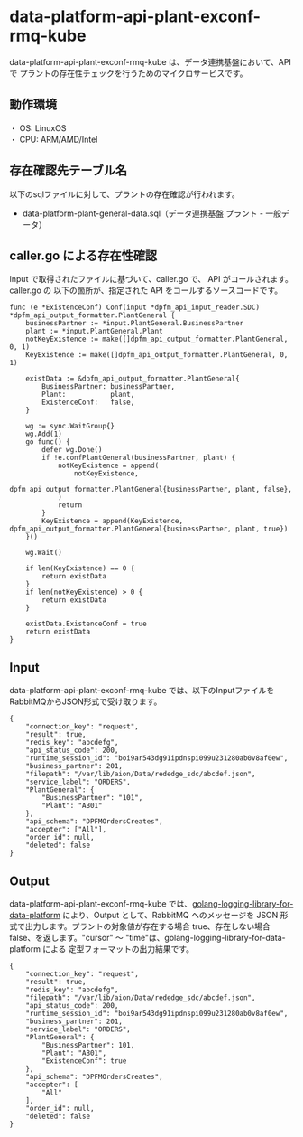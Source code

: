 # data-platform-api-plant-exconf-rmq-kube
data-platform-api-plant-exconf-rmq-kube は、データ連携基盤において、API で プラントの存在性チェックを行うためのマイクロサービスです。

## 動作環境
・ OS: LinuxOS  
・ CPU: ARM/AMD/Intel  

## 存在確認先テーブル名
以下のsqlファイルに対して、プラントの存在確認が行われます。

* data-platform-plant-general-data.sql（データ連携基盤 プラント - 一般データ）

## caller.go による存在性確認
Input で取得されたファイルに基づいて、caller.go で、 API がコールされます。
caller.go の 以下の箇所が、指定された API をコールするソースコードです。

```
func (e *ExistenceConf) Conf(input *dpfm_api_input_reader.SDC) *dpfm_api_output_formatter.PlantGeneral {
	businessPartner := *input.PlantGeneral.BusinessPartner
	plant := *input.PlantGeneral.Plant
	notKeyExistence := make([]dpfm_api_output_formatter.PlantGeneral, 0, 1)
	KeyExistence := make([]dpfm_api_output_formatter.PlantGeneral, 0, 1)

	existData := &dpfm_api_output_formatter.PlantGeneral{
		BusinessPartner: businessPartner,
		Plant:           plant,
		ExistenceConf:   false,
	}

	wg := sync.WaitGroup{}
	wg.Add(1)
	go func() {
		defer wg.Done()
		if !e.confPlantGeneral(businessPartner, plant) {
			notKeyExistence = append(
				notKeyExistence,
				dpfm_api_output_formatter.PlantGeneral{businessPartner, plant, false},
			)
			return
		}
		KeyExistence = append(KeyExistence, dpfm_api_output_formatter.PlantGeneral{businessPartner, plant, true})
	}()

	wg.Wait()

	if len(KeyExistence) == 0 {
		return existData
	}
	if len(notKeyExistence) > 0 {
		return existData
	}

	existData.ExistenceConf = true
	return existData
}
```

## Input
data-platform-api-plant-exconf-rmq-kube では、以下のInputファイルをRabbitMQからJSON形式で受け取ります。  

```
{
	"connection_key": "request",
	"result": true,
	"redis_key": "abcdefg",
	"api_status_code": 200,
	"runtime_session_id": "boi9ar543dg91ipdnspi099u231280ab0v8af0ew",
	"business_partner": 201,
	"filepath": "/var/lib/aion/Data/rededge_sdc/abcdef.json",
	"service_label": "ORDERS",
	"PlantGeneral": {
		"BusinessPartner": "101",
		"Plant": "AB01"
	},
	"api_schema": "DPFMOrdersCreates",
	"accepter": ["All"],
	"order_id": null,
	"deleted": false
}

```

## Output
data-platform-api-plant-exconf-rmq-kube では、[golang-logging-library-for-data-platform](https://github.com/latonaio/golang-logging-library-for-data-platform) により、Output として、RabbitMQ へのメッセージを JSON 形式で出力します。プラントの対象値が存在する場合 true、存在しない場合 false、を返します。"cursor" ～ "time"は、golang-logging-library-for-data-platform による 定型フォーマットの出力結果です。

```
{
	"connection_key": "request",
	"result": true,
	"redis_key": "abcdefg",
	"filepath": "/var/lib/aion/Data/rededge_sdc/abcdef.json",
	"api_status_code": 200,
	"runtime_session_id": "boi9ar543dg91ipdnspi099u231280ab0v8af0ew",
	"business_partner": 201,
	"service_label": "ORDERS",
	"PlantGeneral": {
		"BusinessPartner": 101,
		"Plant": "AB01",
		"ExistenceConf": true
	},
	"api_schema": "DPFMOrdersCreates",
	"accepter": [
		"All"
	],
	"order_id": null,
	"deleted": false
}
```
